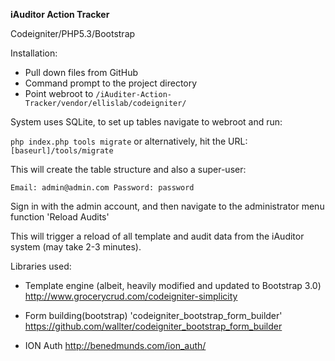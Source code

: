 **iAuditor Action Tracker**

Codeigniter/PHP5.3/Bootstrap

Installation:
- Pull down files from GitHub
- Command prompt to the project directory
- Point webroot to `/iAuditer-Action-Tracker/vendor/ellislab/codeigniter/`

System uses SQLite, to set up tables navigate to webroot and run:

`php index.php tools migrate`
or alternatively, hit the URL: `[baseurl]/tools/migrate`

This will create the table structure and also a super-user:

`Email: admin@admin.com
Password: password`

Sign in with the admin account, and then navigate to the administrator menu function
'Reload Audits'

This will trigger a reload of all template and audit data from the iAuditor system (may take 2-3 minutes).



Libraries used:
- Template engine (albeit, heavily modified and updated to Bootstrap 3.0)
http://www.grocerycrud.com/codeigniter-simplicity

- Form building(bootstrap) 'codeigniter_bootstrap_form_builder'
https://github.com/wallter/codeigniter_bootstrap_form_builder

- ION Auth
http://benedmunds.com/ion_auth/



